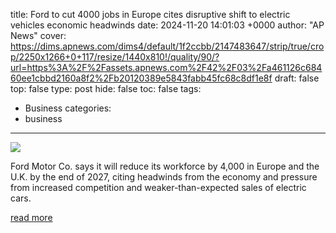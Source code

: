 title: Ford to cut 4000 jobs in Europe cites disruptive shift to electric vehicles economic headwinds
date: 2024-11-20 14:01:03 +0000
author: "AP News"
cover: https://dims.apnews.com/dims4/default/1f2ccbb/2147483647/strip/true/crop/2250x1266+0+117/resize/1440x810!/quality/90/?url=https%3A%2F%2Fassets.apnews.com%2F42%2F03%2Fa461126c68460ee1cbbd2160a8f2%2Fb20120389e5843fabb45fc68c8df1e8f
draft: false
top: false
type: post
hide: false
toc: false
tags:
  - Business
categories:
  - business
---

![](https://dims.apnews.com/dims4/default/1f2ccbb/2147483647/strip/true/crop/2250x1266+0+117/resize/1440x810!/quality/90/?url=https%3A%2F%2Fassets.apnews.com%2F42%2F03%2Fa461126c68460ee1cbbd2160a8f2%2Fb20120389e5843fabb45fc68c8df1e8f)

Ford Motor Co. says it will reduce its workforce by 4,000 in Europe and the U.K. by the end of 2027, citing headwinds from the economy and pressure from increased competition and weaker-than-expected sales of electric cars.

[read more](https://apnews.com/article/ford-europe-layoffs-ev-e4d1ba2796b069dca26a6b79bef4c67c)
